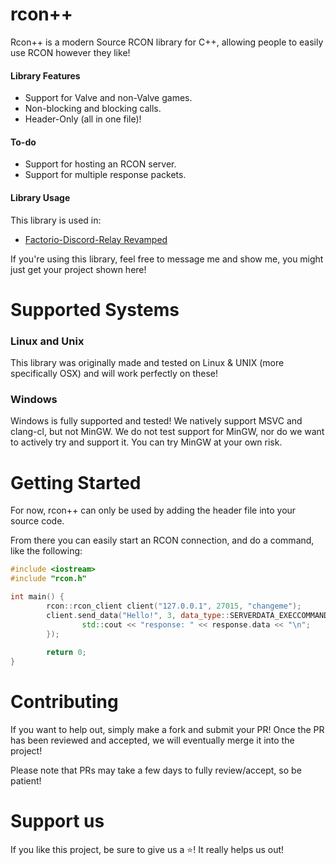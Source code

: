 # rcon++
Rcon++ is a modern Source RCON library for C++, allowing people to easily use RCON however they like!

#### Library Features

- Support for Valve and non-Valve games.
- Non-blocking and blocking calls.
- Header-Only (all in one file)!

#### To-do

- Support for hosting an RCON server.
- Support for multiple response packets.

#### Library Usage

This library is used in:
- [Factorio-Discord-Relay Revamped](https://github.com/Jaskowicz1/fdr-remake)

If you're using this library, feel free to message me and show me, you might just get your project shown here!

# Supported Systems

### Linux and Unix

This library was originally made and tested on Linux & UNIX (more specifically OSX) and will work perfectly on these!

### Windows

Windows is fully supported and tested! We natively support MSVC and clang-cl, but not MinGW.
We do not test support for MinGW, nor do we want to actively try and support it. You can try MinGW at your own risk.

# Getting Started

For now, rcon++ can only be used by adding the header file into your source code.

From there you can easily start an RCON connection, and do a command, like the following:

```c++
#include <iostream>
#include "rcon.h"

int main() {
        rcon::rcon_client client("127.0.0.1", 27015, "changeme");
        client.send_data("Hello!", 3, data_type::SERVERDATA_EXECCOMMAND, [](const rcon_response& response) {
                std::cout << "response: " << response.data << "\n";
        });
        
        return 0;
}
```

# Contributing

If you want to help out, simply make a fork and submit your PR!
Once the PR has been reviewed and accepted, we will eventually merge it into the project!

Please note that PRs may take a few days to fully review/accept, so be patient!

# Support us

If you like this project, be sure to give us a ⭐️! It really helps us out!
